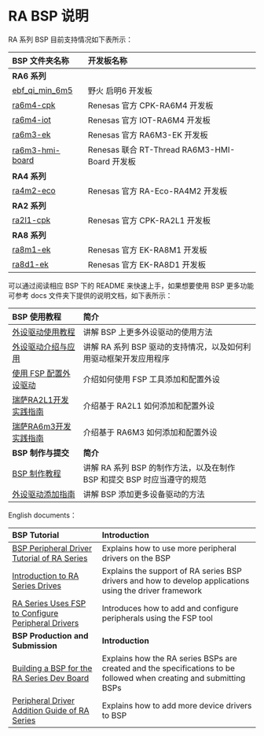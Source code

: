 
# RA BSP 说明

RA 系列 BSP 目前支持情况如下表所示：

| **BSP 文件夹名称**                 | **开发板名称**                                |
| :--------------------------------- | :-------------------------------------------- |
| **RA6 系列**                       |                                               |
| [ebf_qi_min_6m5](ebf_qi_min_6m5)   | 野火 启明6 开发板                             |
| [ra6m4-cpk](ra6m4-cpk)             | Renesas 官方 CPK-RA6M4 开发板                 |
| [ra6m4-iot](ra6m4-iot)             | Renesas 官方 IOT-RA6M4 开发板                 |
| [ra6m3-ek](ra6m3-ek)               | Renesas 官方 RA6M3-EK 开发板                  |
| [ra6m3-hmi-board](ra6m3-hmi-board) | Renesas 联合 RT-Thread RA6M3-HMI-Board 开发板 |
| **RA4 系列**                       |                                               |
| [ra4m2-eco](ra4m2-eco)             | Renesas 官方 RA-Eco-RA4M2 开发板              |
| **RA2 系列**                       |                                               |
| [ra2l1-cpk](ra2l1-cpk)             | Renesas 官方 CPK-RA2L1 开发板                 |
| **RA8 系列**                       |                                               |
| [ra8m1-ek](ra8m1-ek)               | Renesas 官方 EK-RA8M1 开发板                  |
| [ra8d1-ek](ra8d1-ek)               | Renesas 官方 EK-RA8D1 开发板                  |

可以通过阅读相应 BSP 下的 README 来快速上手，如果想要使用 BSP 更多功能可参考 docs 文件夹下提供的说明文档，如下表所示：

| **BSP 使用教程** | **简介**                                          |
|:-------------------- |:------------------------------------------------- |
| [外设驱动使用教程](docs/RA系列BSP外设驱动使用教程.md) | 讲解 BSP 上更多外设驱动的使用方法 |
| [外设驱动介绍与应用](docs/RA系列驱动介绍.md) | 讲解 RA 系列 BSP 驱动的支持情况，以及如何利用驱动框架开发应用程序 |
| [使用 FSP 配置外设驱动](docs/RA系列使用FSP配置外设驱动.md) | 介绍如何使用 FSP 工具添加和配置外设 |
| [瑞萨RA2L1开发实践指南](https://docs.qq.com/doc/DQktJWmpBZkNiTnh6) | 介绍基于 RA2L1 如何添加和配置外设 |
| [瑞萨RA6m3开发实践指南](https://docs.qq.com/doc/DQmVYUEN1dHVyd0hi) | 介绍基于 RA6M3 如何添加和配置外设 |
| **BSP 制作与提交** | **简介**                                     |
| [BSP 制作教程](docs/RA系列BSP制作教程.md) | 讲解 RA 系列 BSP 的制作方法，以及在制作 BSP 和提交 BSP 时应当遵守的规范 |
| [外设驱动添加指南](docs/RA系列外设驱动添加指南.md) | 讲解 BSP 添加更多设备驱动的方法 |

English documents：

| **BSP Tutorial** | **Introduction**                              |
|:-------------------- |:------------------------------------------------- |
| [BSP Peripheral Driver Tutorial of RA Series](docs/BSP_Peripheral_Driver_Tutorial_of_RA_Series.md) | Explains how to use more peripheral drivers on the BSP |
| [Introduction to RA Series Drives](docs/Introduction_to_RA_Series_Drives.md) | Explains the support of RA series BSP drivers and how to develop applications using the driver framework |
| [RA Series Uses FSP to Configure Peripheral Drivers](docs/RA_Series_Uses_FSP_to_Configure_Peripheral_Drivers.md) | Introduces how to add and configure peripherals using the FSP tool |
| **BSP Production and Submission** | **Introduction**                         |
| [Building a BSP for the RA Series Dev Board](docs/Building_a_BSP_for_the_RA_Series_Dev_Board.md) | Explains how the RA series BSPs are created and the specifications to be followed when creating and submitting BSPs |
| [Peripheral Driver Addition Guide of RA Series](docs/Peripheral_Driver_Addition_Guide_of_RA_Series.md) | Explains how to add more device drivers to BSP |
